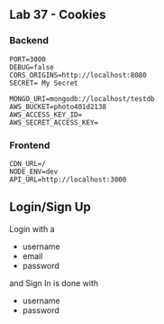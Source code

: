 ## Lab 37 - Cookies 


### Backend 
```
PORT=3000
DEBUG=false
CORS_ORIGINS=http://localhost:8080
SECRET= My Secret

MONGO_URI=mongodb://localhost/testdb
AWS_BUCKET=photo401d2138
AWS_ACCESS_KEY_ID=
AWS_SECRET_ACCESS_KEY=
```

### Frontend

```
CDN_URL=/
NODE_ENV=dev
API_URL=http://localhost:3000

```

## Login/Sign Up

Login with a 
* username
* email
* password

and Sign In is done with 
* username
* password